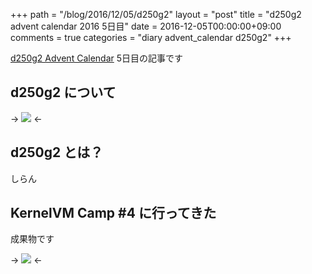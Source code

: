 +++
path = "/blog/2016/12/05/d250g2"
layout = "post"
title = "d250g2 advent calendar 2016 5日目"
date = 2016-12-05T00:00:00+09:00
comments = true
categories = "diary advent_calendar d250g2"
+++

[d250g2 Advent Calendar](http://www.adventar.org/calendars/1377) 5日目の記事です

## d250g2 について

-> ![](https://d250g2.com/d250g2.jpg) <-

## d250g2 とは？
しらん

## KernelVM Camp #4 に行ってきた

成果物です

-> ![](https://d250g2.com/d250g2.jpg) <-
